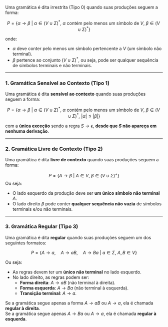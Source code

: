 Uma gramática é dita irrestrita (Tipo 0) quando suas produções seguem a forma:  

$$P = \{ \alpha \rightarrow \beta \ \Big| \ \alpha \in (V \cup \Sigma)^{*}, \ \alpha \text{ contém pelo menos um símbolo de } V, \ \beta \in (V \cup \Sigma)^{*} \}$$

onde:  
- $\alpha$ deve conter pelo menos um símbolo pertencente a $V$ (um símbolo não terminal).  
- $\beta$ pertence ao conjunto $(V \cup \Sigma)^{*}$, ou seja, pode ser qualquer sequência de símbolos terminais e não terminais.  

---

### **1. Gramática Sensível ao Contexto (Tipo 1)**  
Uma gramática é dita **sensível ao contexto** quando suas produções seguem a forma:  

$$P = \{ \alpha \rightarrow \beta \ \Big| \ \alpha \in (V \cup \Sigma)^{*}, \ \alpha \text{ contém pelo menos um símbolo de } V, \ \beta \in (V \cup \Sigma)^{*}, \ |\alpha| \leq |\beta| \}$$

com a **única exceção** sendo a regra $S \to \epsilon$, **desde que $S$ não apareça em nenhuma derivação**.  

---

### **2. Gramática Livre de Contexto (Tipo 2)**  
Uma gramática é dita **livre de contexto** quando suas produções seguem a forma:  

$$P = \{ A \rightarrow \beta \ \Big| \ A \in V, \ \beta \in (V \cup \Sigma)^{+} \}$$
Ou seja:  
- O lado esquerdo da produção deve ser **um único símbolo não terminal** $A$.  
- O lado direito $\beta$ pode conter **qualquer sequência não vazia** de símbolos terminais e/ou não terminais.  

---

### **3. Gramática Regular (Tipo 3)**  
Uma gramática é dita **regular** quando suas produções seguem um dos seguintes formatos:  

$$P = \{ A \rightarrow a, \quad A \rightarrow aB, \quad A \rightarrow Ba \ \Big| \ a \in \Sigma, \ A, B \in V \}$$

Ou seja:  
- As regras devem ter um **único não terminal** no lado esquerdo.  
- No lado direito, as regras podem ser:
  - **Forma direita**: $A \rightarrow aB$ (não terminal à direita).  
  - **Forma esquerda**: $A\rightarrow Ba$ (não terminal à esquerda).  
  - **Transição terminal**: $A \rightarrow a$.  

Se a gramática segue apenas a forma $A \to aB$ ou $A \to a$, ela é chamada **regular à direita**.  
Se a gramática segue apenas $A \to Ba$ ou $A \to a$, ela é chamada **regular à esquerda**.  
